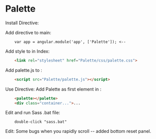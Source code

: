 Palette
=======
Install Directive:

Add directive to main:
```angular
	var app = angular.module('app', ['Palette']); <--
```

Add style to <head> in Index:
```html
	<link rel="stylesheet" href="Palette/css/palette.css">
```

Add palette.js to <body>:
```html
	<script src="Palette/palette.js"></script>
```

Use Directive:
Add Palette as first element in <body>:
```html
	<palette></palette>
	<div class="container...">...
```

Edit and run Sass .bat file:
```
	double-click "sass.bat"
```

Edit: 
Some bugs when you rapidly scroll -- added bottom reset panel.

